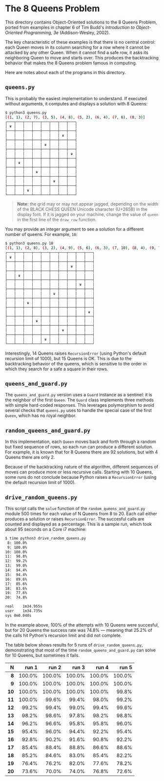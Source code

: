 # The 8 Queens Problem

This directory contains Object-Oriented solutions to the 8 Queens Problem, ported from examples in chapter 6 of Tim Budd's *Introduction to Object-Oriented Programming, 3e* (Addison-Wesley, 2002).

The key characteristic of these examples is that there is no central control: each Queen moves in its column searching for a row where it cannot be attacked by any other Queen. When it cannot find a safe row, it asks its neighboring Queen to move and starts over. This produces the backtracking behavior that makes the 8 Queens problem famous in computing.

Here are notes about each of the programs in this directory.

## `queens.py`

This is probably the easiest implementation to understand. If executed without arguments, it computes and displays a solution with 8 Queens:

```bash
$ python3 queens.py 
[(1, 1), (2, 7), (3, 5), (4, 8), (5, 2), (6, 4), (7, 6), (8, 3)]
┌───┬───┬───┬───┬───┬───┬───┬───┐
│ ♛ │   │   │   │   │   │   │   │
├───┼───┼───┼───┼───┼───┼───┼───┤
│   │   │   │   │   │   │ ♛ │   │
├───┼───┼───┼───┼───┼───┼───┼───┤
│   │   │   │   │ ♛ │   │   │   │
├───┼───┼───┼───┼───┼───┼───┼───┤
│   │   │   │   │   │   │   │ ♛ │
├───┼───┼───┼───┼───┼───┼───┼───┤
│   │ ♛ │   │   │   │   │   │   │
├───┼───┼───┼───┼───┼───┼───┼───┤
│   │   │   │ ♛ │   │   │   │   │
├───┼───┼───┼───┼───┼───┼───┼───┤
│   │   │   │   │   │ ♛ │   │   │
├───┼───┼───┼───┼───┼───┼───┼───┤
│   │   │ ♛ │   │   │   │   │   │
└───┴───┴───┴───┴───┴───┴───┴───┘
```

>  **Note:** the grid may or may not appear jagged, depending on the width of the BLACK CHESS QUEEN Unicode character (U+265B) in the display font. If it is jagged on your machine, change the value of `queen` in the first line of the `draw_row` function.

You may provide an integer argument to see a solution for a different number of queens. For example, `10`:

```bash
$ python3 queens.py 10
[(1, 1), (2, 8), (3, 2), (4, 9), (5, 6), (6, 3), (7, 10), (8, 4), (9, 7), (10, 5)]
┌───┬───┬───┬───┬───┬───┬───┬───┬───┬───┐
│ ♛ │   │   │   │   │   │   │   │   │   │
├───┼───┼───┼───┼───┼───┼───┼───┼───┼───┤
│   │   │   │   │   │   │   │ ♛ │   │   │
├───┼───┼───┼───┼───┼───┼───┼───┼───┼───┤
│   │ ♛ │   │   │   │   │   │   │   │   │
├───┼───┼───┼───┼───┼───┼───┼───┼───┼───┤
│   │   │   │   │   │   │   │   │ ♛ │   │
├───┼───┼───┼───┼───┼───┼───┼───┼───┼───┤
│   │   │   │   │   │ ♛ │   │   │   │   │
├───┼───┼───┼───┼───┼───┼───┼───┼───┼───┤
│   │   │ ♛ │   │   │   │   │   │   │   │
├───┼───┼───┼───┼───┼───┼───┼───┼───┼───┤
│   │   │   │   │   │   │   │   │   │ ♛ │
├───┼───┼───┼───┼───┼───┼───┼───┼───┼───┤
│   │   │   │ ♛ │   │   │   │   │   │   │
├───┼───┼───┼───┼───┼───┼───┼───┼───┼───┤
│   │   │   │   │   │   │ ♛ │   │   │   │
├───┼───┼───┼───┼───┼───┼───┼───┼───┼───┤
│   │   │   │   │ ♛ │   │   │   │   │   │
└───┴───┴───┴───┴───┴───┴───┴───┴───┴───┘
```

Interestingly, 14 Queens raises `RecursionError` (using Python's default recursion limit of 1000), but 15 Queens is OK. This is due to the backtracking behavior of the queens, which is sensitive to the order in which they search for a safe a square in their rows.

## `queens_and_guard.py`

The `queens_and_guard.py` version uses a `Guard` instance as a sentinel: it is the neighbor of the first `Queen`. The `Guard` class implements three methods with simple hard-coded responses. This leverages polymorphism to avoid several checks that `queens.py` uses to handle the special case of the first `Queen`, which has no royal neighbor.

## `random_queens_and_guard.py`

In this implementation, each `Queen` moves back and forth through a random but fixed sequence of rows, so each run can produce a different solution. For example, it is known that for 8 Queens there are 92 solutions, but with 4 Queens there are only 2.

Because of the backtracking nature of the algorithm, different sequences of moves can produce more or less recursive calls. Starting with 10 Queens, some runs do not conclude because Python raises a `RecursionError` (using the default recursion limit of 1000). 

## `drive_random_queens.py`

This script calls the `solve` function of the `random_queens_and_guard.py` module 500 times for each value of N Queens from 8 to 20. Each call either produces a solution or raises `RecursionError`. The succesful calls are counted and displayed as a percentage. This is a sample run, which took about 95 seconds on a Core i7 machine:

```bash
$ time python3 drive_random_queens.py 
 8: 100.0%
 9: 100.0%
10: 100.0%
11:  98.8%
12:  99.2%
13:  99.0%
14:  94.4%
15:  94.4%
16:  89.6%
17:  85.6%
18:  83.6%
19:  77.6%
20:  74.8%

real	1m34.955s
user	1m34.735s
sys	0m0.040s
```

In the example above, 100% of the attempts with 10 Queens were succesful, but for 20 Queens the success rate was 74.8% — meaning that 25.2% of the calls hit Python's recursion limit and did not complete.

The table below shows results for 5 runs of `drive_random_queens.py`, demonstrating that most of the time `random_queens_and_guard.py` can solve for 10 Queens, but sometimes it fails.


|   N   | run 1 | run 2 | run 3 | run 4 | run 5 |
|  ---: |  ---: |  ---: |  ---: |  ---: |  ---: |
|  **8**| 100.0%| 100.0%| 100.0%| 100.0%| 100.0%|
|  **9**| 100.0%| 100.0%| 100.0%| 100.0%| 100.0%|
| **10**| 100.0%| 100.0%| 100.0%| 100.0%|  99.8%|
| **11**| 100.0%|  99.6%|  99.4%|  98.0%|  99.2%|
| **12**|  99.2%|  99.4%|  99.0%|  99.4%|  99.6%|
| **13**|  98.2%|  98.6%|  97.8%|  98.2%|  98.8%|
| **14**|  96.2%|  96.6%|  95.8%|  95.8%|  96.0%|
| **15**|  95.4%|  96.0%|  94.4%|  92.2%|  95.4%|
| **16**|  92.8%|  90.2%|  91.6%|  90.8%|  92.2%|
| **17**|  85.4%|  88.4%|  88.8%|  86.6%|  88.6%|
| **18**|  85.2%|  84.6%|  83.0%|  85.4%|  82.2%|
| **19**|  76.4%|  76.2%|  82.0%|  77.6%|  78.2%|
| **20**|  73.6%|  70.0%|  74.0%|  76.8%|  72.6%|
